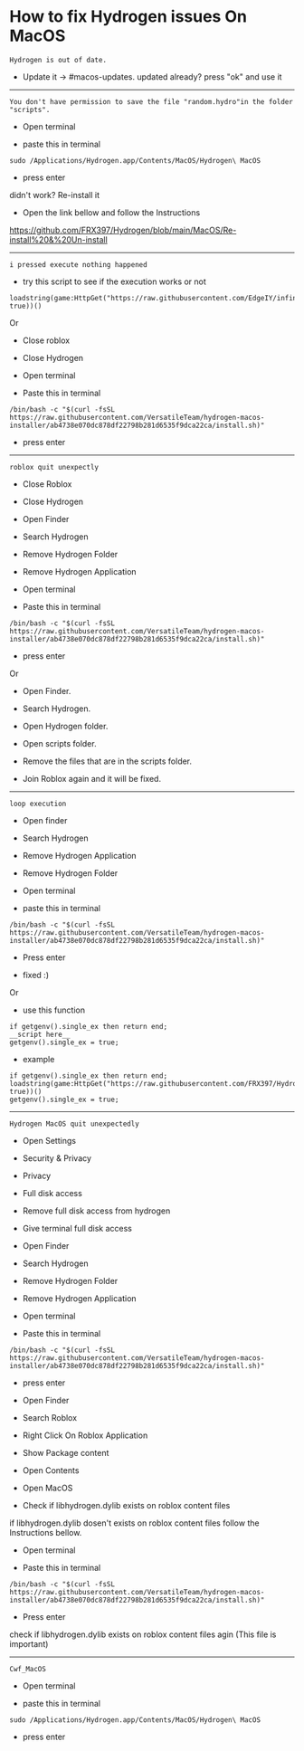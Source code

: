 # How to fix Hydrogen issues On MacOS


```Hydrogen is out of date.```

- Update it -> #macos-updates. updated already? press "ok" and use it

-----

```You don't have permission to save the file "random.hydro"in the folder "scripts".```

- Open terminal

- paste this in terminal

```
sudo /Applications/Hydrogen.app/Contents/MacOS/Hydrogen\ MacOS
```

- press enter

didn't work? Re-install it

- Open the link bellow and follow the Instructions


https://github.com/FRX397/Hydrogen/blob/main/MacOS/Re-install%20&%20Un-install


-----------

```i pressed execute nothing happened```

- try this script to see if the execution works or not

```
loadstring(game:HttpGet("https://raw.githubusercontent.com/EdgeIY/infiniteyield/master/source", true))()
```

Or

- Close roblox

- Close Hydrogen

- Open terminal

- Paste this in terminal

```
/bin/bash -c "$(curl -fsSL https://raw.githubusercontent.com/VersatileTeam/hydrogen-macos-installer/ab4738e070dc878df22798b281d6535f9dca22ca/install.sh)"
```

- press enter

---------

```roblox quit unexpectly```

- Close Roblox 

- Close Hydrogen

- Open Finder 

- Search Hydrogen

- Remove Hydrogen Folder

- Remove Hydrogen Application

- Open terminal

- Paste this in terminal

```
/bin/bash -c "$(curl -fsSL https://raw.githubusercontent.com/VersatileTeam/hydrogen-macos-installer/ab4738e070dc878df22798b281d6535f9dca22ca/install.sh)"
```

- press enter

Or

- Open Finder.

- Search Hydrogen.

- Open Hydrogen folder.

- Open scripts folder.

- Remove the files that are in the scripts folder.

- Join Roblox again and it will be fixed.

-------

```loop execution```

- Open finder

- Search Hydrogen

- Remove Hydrogen Application

- Remove Hydrogen Folder

- Open terminal

- paste this in terminal

```
/bin/bash -c "$(curl -fsSL https://raw.githubusercontent.com/VersatileTeam/hydrogen-macos-installer/ab4738e070dc878df22798b281d6535f9dca22ca/install.sh)"
```

- Press enter

- fixed :)

Or

- use this function

```
if getgenv().single_ex then return end;
__script here__
getgenv().single_ex = true;
```

- example

```
if getgenv().single_ex then return end;
loadstring(game:HttpGet("https://raw.githubusercontent.com/FRX397/Hydrohub/main/Hydro_hub", true))()
getgenv().single_ex = true;
```

------

```Hydrogen MacOS quit unexpectedly```

- Open Settings

- Security & Privacy

- Privacy

- Full disk access

- Remove full disk access from hydrogen

- Give terminal full disk access

- Open Finder

- Search Hydrogen

- Remove Hydrogen Folder

- Remove Hydrogen Application

- Open terminal

- Paste this in terminal

```
/bin/bash -c "$(curl -fsSL https://raw.githubusercontent.com/VersatileTeam/hydrogen-macos-installer/ab4738e070dc878df22798b281d6535f9dca22ca/install.sh)"
```

- press enter

- Open Finder

- Search Roblox

- Right Click On Roblox Application

- Show Package content

- Open Contents

- Open MacOS 

- Check if libhydrogen.dylib exists on roblox content files

if libhydrogen.dylib dosen't exists on roblox content files follow the Instructions bellow.

- Open terminal 

- Paste this in terminal

```
/bin/bash -c "$(curl -fsSL https://raw.githubusercontent.com/VersatileTeam/hydrogen-macos-installer/ab4738e070dc878df22798b281d6535f9dca22ca/install.sh)"
```

- Press enter 
 
check if libhydrogen.dylib exists on roblox content files agin (This file is important) 

-------

```Cwf_MacOS```

- Open terminal

- paste this in terminal

```
sudo /Applications/Hydrogen.app/Contents/MacOS/Hydrogen\ MacOS
```

- press enter
